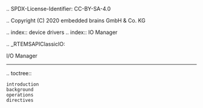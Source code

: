 .. SPDX-License-Identifier: CC-BY-SA-4.0

.. Copyright (C) 2020 embedded brains GmbH & Co. KG

.. index:: device drivers
.. index:: IO Manager

.. _RTEMSAPIClassicIO:

I/O Manager
***********

.. toctree::

    introduction
    background
    operations
    directives
